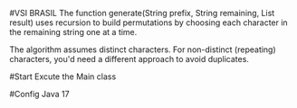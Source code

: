 #VSI BRASIL
The function generate(String prefix, String remaining, List<String> result) uses recursion to build permutations by choosing each character in the remaining string one at a time.

The algorithm assumes distinct characters. For non-distinct (repeating) characters, you'd need a different approach to avoid duplicates.


#Start 
Excute the Main class


#Config
Java 17
